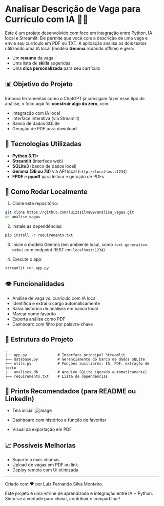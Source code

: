 # Analisar Descrição de Vaga para Currículo com IA 💼🤖

Este é um projeto desenvolvido com foco em integração entre Python, IA local e Streamlit. Ele permite que você cole a descrição de uma vaga e envie seu currículo em PDF ou TXT. A aplicação analisa os dois textos utilizando uma IA local (modelo **Gemma** rodando offline) e gera:

- Um **resumo** da vaga
- Uma lista de **skills** sugeridas
- Uma **dica personalizada** para seu currículo

## 📊 Objetivo do Projeto

Embora ferramentas como o ChatGPT já consigam fazer esse tipo de análise, o foco aqui foi **construir algo do zero**, com:

- Integração com IA local
- Interface interativa (via Streamlit)
- Banco de dados SQLite
- Geração de PDF para download

## 📅 Tecnologias Utilizadas

- **Python 3.11+**
- **Streamlit** (interface web)
- **SQLite3** (banco de dados local)
- **Gemma (3B ou 7B)** via API local (`http://localhost:1234`)
- **FPDF** e **pypdf** para leitura e geração de PDFs

## 🔧 Como Rodar Localmente

1. Clone este repositório:
```bash
git clone https://github.com/luizssilva99/analise_vagas.git
cd analise_vagas
```

2. Instale as dependências:
```bash
pip install -r requirements.txt
```

3. Inicie o modelo Gemma (em ambiente local, como `text-generation-webui` com endpoint REST em `localhost:1234`)

4. Execute o app:
```bash
streamlit run app.py
```

## 👁 Funcionalidades

- Análise de vaga vs. currículo com IA local
- Identifica e extrai o cargo automaticamente
- Salva histórico de análises em banco local
- Marcar como favorito
- Exporta análise como PDF
- Dashboard com filtro por palavra-chave

## 📂 Estrutura do Projeto

```
.
├── app.py              # Interface principal Streamlit
├── database.py         # Gerenciamento do banco de dados SQLite
├── utils.py            # Funções auxiliares: IA, PDF, extração de texto
├── analises.db         # Arquivo SQLite (gerado automaticamente)
├── requirements.txt    # Lista de dependências
```

## 🚀 Prints Recomendados (para README ou LinkedIn)
- Tela inicial
![image](https://github.com/user-attachments/assets/a853a256-2d9b-40fb-95b1-da1f30967dda)

- Dashboard com histórico e função de favoritar
- Visual da exportação em PDF

## 📈 Possíveis Melhorias
- Suporte a mais idiomas
- Upload de vagas em PDF ou link
- Deploy remoto com UI otimizada

---

Criado com ❤️ por Luiz Fernando Silva Monteiro.

Este projeto é uma vitrine de aprendizado e integração entre IA + Python. Sinta-se à vontade para clonar, contribuir e compartilhar!

